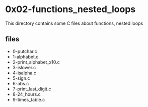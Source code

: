 # 0x02-functions_nested_loops

This directory contains some C files about functions, nested loops

## files

* 0-putchar.c
* 1-alphabet.c
* 2-print_alphabet_x10.c
* 3-islower.c
* 4-isalpha.c
* 5-sign.c
* 6-abs.c
* 7-print_last_digit.c
* 8-24_hours.c
* 9-times_table.c

